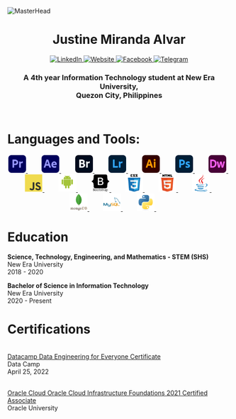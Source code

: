 ![MasterHead](https://media.licdn.com/dms/image/D5616AQEA3CyaBG4qjg/profile-displaybackgroundimage-shrink_350_1400/0/1678204250586?e=1703116800&v=beta&t=K5-9ozajaaQU9l3AR_VNU7Cijc_c-V3i-9vwrecdowE)
<h1 align="center">Justine Miranda Alvar</h1>

<p align="center">
    <a href="https://www.linkedin.com/in/alvar-justine-m-b5a485265/">
        <img src="https://img.shields.io/badge/linkedin-%230077B5.svg?style=for-the-badge&logo=linkedin&logoColor=white" alt="LinkedIn">
    </a>
    <a href="mailto: justinemirandaalvar@gmail.com">
        <img src="https://img.shields.io/badge/Gmail-D14836?style=for-the-badge&logo=gmail&logoColor=white" alt="Website">
    </a>
    <a href="https://www.facebook.com/majazteen">
        <img src="https://img.shields.io/badge/Facebook-%231877F2.svg?style=for-the-badge&logo=Facebook&logoColor=white" alt="Facebook">
    </a>
    <a href="https://t.me/justinexalvar">
        <img src="https://img.shields.io/badge/Telegram-2CA5E0?style=for-the-badge&logo=telegram&logoColor=white" alt="Telegram">
    </a>
</p>



<h3 align="center">
   A 4th year Information Technology student at New Era University, <br>
    Quezon City, Philippines 
</h3>

<br>

<h1 align="left">Languages and Tools:</h1>
<p align="center"> 
    <a href="https://www.adobe.com/ph_en/products/premiere.html" target="_blank" rel="noreferrer"> 
         <img src="https://github.com/computergnome99/adobe-icons/blob/44727d6798a799ed278d2898edc618a9aaa11019/svg/Icon/Premiere%20Pro.svg" alt="/premierepro" width="40" height="40"/> </a> &nbsp &nbsp &nbsp &nbsp
     <a href="https://www.adobe.com/ph_en/products/aftereffects.html" target="_blank" rel="noreferrer"> 
         <img src="https://github.com/computergnome99/adobe-icons/blob/44727d6798a799ed278d2898edc618a9aaa11019/svg/Icon/After%20Effects.svg" alt="/aftereffects" width="40" height="40"/> </a> &nbsp &nbsp &nbsp &nbsp
    <a href="https://www.adobe.com/ph_en/products/bridge.html" target="_blank" rel="noreferrer"> <img src="https://github.com/computergnome99/adobe-icons/blob/44727d6798a799ed278d2898edc618a9aaa11019/svg/Icon/Bridge.svg" alt="/bridge" width="40" height="40"/> </a> &nbsp &nbsp &nbsp &nbsp
    <a href="https://www.adobe.com/products/photoshop-lightroom.html" target="_blank" rel="noreferrer"> <img src="https://github.com/computergnome99/adobe-icons/blob/44727d6798a799ed278d2898edc618a9aaa11019/svg/Icon/Lightroom.svg" alt="/photoshop-lightroom" width="40" height="40"/> </a> &nbsp &nbsp &nbsp &nbsp
    <a href="https://www.adobe.com/in/products/illustrator.html" target="_blank" rel="noreferrer"> <img src="https://github.com/computergnome99/adobe-icons/blob/44727d6798a799ed278d2898edc618a9aaa11019/svg/Icon/Illustrator.svg" alt="illustrator" width="40" height="40"/> </a> &nbsp &nbsp &nbsp &nbsp
    <a href="https://www.photoshop.com/en" target="_blank" rel="noreferrer"> <img src="https://github.com/computergnome99/adobe-icons/blob/44727d6798a799ed278d2898edc618a9aaa11019/svg/Icon/Photoshop.svg" alt="photoshop" width="40" height="40"/> </a> &nbsp &nbsp &nbsp &nbsp
     <a href="https://www.adobe.com/ph_en/products/dreamweaver.html" target="_blank" rel="noreferrer"> <img src="https://github.com/computergnome99/adobe-icons/blob/44727d6798a799ed278d2898edc618a9aaa11019/svg/Icon/Dreamweaver.svg" alt="dreamweaver" width="40" height="40"/> </a> &nbsp &nbsp &nbsp &nbsp
<a href="https://developer.mozilla.org/en-US/docs/Web/JavaScript" target="_blank" rel="noreferrer"> <img src="https://raw.githubusercontent.com/devicons/devicon/master/icons/javascript/javascript-original.svg" alt="javascript" width="40" height="40"/> </a> &nbsp &nbsp &nbsp &nbsp
    <a href="https://developer.android.com" target="_blank" rel="noreferrer"> <img src="https://raw.githubusercontent.com/devicons/devicon/master/icons/android/android-original-wordmark.svg" alt="android" width="40" height="40"/> </a> &nbsp &nbsp &nbsp &nbsp
    <a href="https://getbootstrap.com" target="_blank" rel="noreferrer"> <img src="https://raw.githubusercontent.com/devicons/devicon/master/icons/bootstrap/bootstrap-plain-wordmark.svg" alt="bootstrap" width="40" height="40"/> </a> &nbsp &nbsp &nbsp &nbsp
    <a href="https://www.w3schools.com/css/" target="_blank" rel="noreferrer"> <img src="https://raw.githubusercontent.com/devicons/devicon/master/icons/css3/css3-original-wordmark.svg" alt="css3" width="40" height="40"/> </a> &nbsp &nbsp &nbsp &nbsp
    <a href="https://www.w3.org/html/" target="_blank" rel="noreferrer"> <img src="https://raw.githubusercontent.com/devicons/devicon/master/icons/html5/html5-original-wordmark.svg" alt="html5" width="40" height="40"/> </a> &nbsp &nbsp &nbsp &nbsp
    <a href="https://www.java.com" target="_blank" rel="noreferrer"> <img src="https://raw.githubusercontent.com/devicons/devicon/master/icons/java/java-original.svg" alt="java" width="40" height="40"/> </a> &nbsp &nbsp &nbsp &nbsp
    <a href="https://www.mongodb.com/" target="_blank" rel="noreferrer"> <img src="https://raw.githubusercontent.com/devicons/devicon/master/icons/mongodb/mongodb-original-wordmark.svg" alt="mongodb" width="40" height="40"/> </a> &nbsp &nbsp &nbsp &nbsp
    <a href="https://www.mysql.com/" target="_blank" rel="noreferrer"> <img src="https://raw.githubusercontent.com/devicons/devicon/master/icons/mysql/mysql-original-wordmark.svg" alt="mysql" width="40" height="40"/> </a> &nbsp &nbsp &nbsp &nbsp
    <a href="https://www.python.org" target="_blank" rel="noreferrer"> <img src="https://raw.githubusercontent.com/devicons/devicon/master/icons/python/python-original.svg" alt="python" width="40" height="40"/> </a> &nbsp &nbsp &nbsp &nbsp
</p>

<h1 align="left">Education</h1>

<p align="left"><b>Science, Technology, Engineering, and Mathematics - STEM (SHS) </b> <br>
   New Era University <br>
2018 - 2020 <br></p>

<p align="left"><b>Bachelor of Science in Information Technology </b> <br>
   New Era University <br>
2020 - Present <br></p>


<h1 align="left">Certifications</h1>


<p align ="left">
<a href="https://drive.google.com/file/d/12t7NrshwvYpFyr1Wjwm6YzBkgwNXl7fE/view?usp=share_link">
    <br>Datacamp Data Engineering for Everyone Certificate</a> <br>
                   Data Camp <br>
                   April 25, 2022 </center></p>
<p align ="left">
<a href="https://catalog-education.oracle.com/pls/certview/sharebadge?id=0EB79B5FF329CC2E00E4282868C8DF999A79A88FAE3250C3E77CABF51C8EBDE4&fbclid=IwAR3XS1StGkj_o3_VNGUu7QjDDqPmmgi2tFNkKzXpby2Rud4vck-bMULkapQ#"><br>Oracle Cloud Oracle Cloud Infrastructure Foundations 2021 Certified Associate</a> <br>
                   Oracle University <br>
